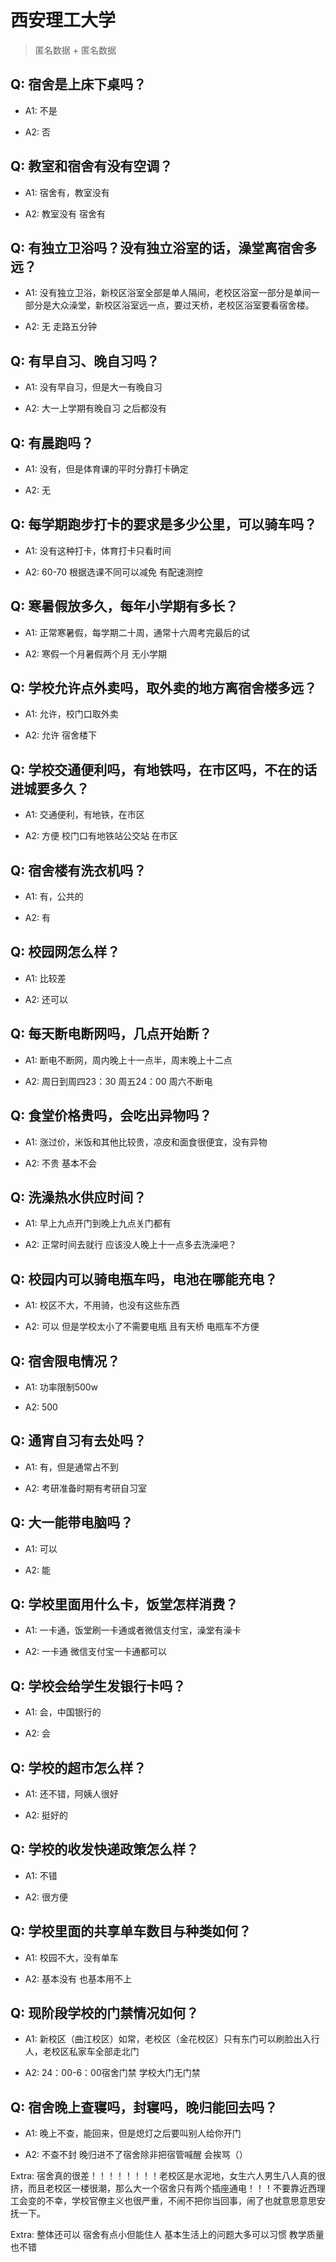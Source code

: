 # 西安理工大学

> 匿名数据 + 匿名数据

## Q: 宿舍是上床下桌吗？

- A1: 不是

- A2: 否

## Q: 教室和宿舍有没有空调？

- A1: 宿舍有，教室没有

- A2: 教室没有 宿舍有

## Q: 有独立卫浴吗？没有独立浴室的话，澡堂离宿舍多远？

- A1: 没有独立卫浴，新校区浴室全部是单人隔间，老校区浴室一部分是单间一部分是大众澡堂，新校区浴室远一点，要过天桥，老校区浴室要看宿舍楼。

- A2: 无 走路五分钟

## Q: 有早自习、晚自习吗？

- A1: 没有早自习，但是大一有晚自习

- A2: 大一上学期有晚自习 之后都没有

## Q: 有晨跑吗？

- A1: 没有，但是体育课的平时分靠打卡确定

- A2: 无

## Q: 每学期跑步打卡的要求是多少公里，可以骑车吗？

- A1: 没有这种打卡，体育打卡只看时间

- A2: 60-70 根据选课不同可以减免 有配速测控

## Q: 寒暑假放多久，每年小学期有多长？

- A1: 正常寒暑假，每学期二十周，通常十六周考完最后的试

- A2: 寒假一个月暑假两个月 无小学期

## Q: 学校允许点外卖吗，取外卖的地方离宿舍楼多远？

- A1: 允许，校门口取外卖

- A2: 允许 宿舍楼下

## Q: 学校交通便利吗，有地铁吗，在市区吗，不在的话进城要多久？

- A1: 交通便利，有地铁，在市区

- A2: 方便 校门口有地铁站公交站 在市区

## Q: 宿舍楼有洗衣机吗？

- A1: 有，公共的

- A2: 有

## Q: 校园网怎么样？

- A1: 比较差

- A2: 还可以

## Q: 每天断电断网吗，几点开始断？

- A1: 断电不断网，周内晚上十一点半，周末晚上十二点

- A2: 周日到周四23：30 周五24：00 周六不断电

## Q: 食堂价格贵吗，会吃出异物吗？

- A1: 涨过价，米饭和其他比较贵，凉皮和面食很便宜，没有异物

- A2: 不贵 基本不会

## Q: 洗澡热水供应时间？

- A1: 早上九点开门到晚上九点关门都有

- A2: 正常时间去就行 应该没人晚上十一点多去洗澡吧？

## Q: 校园内可以骑电瓶车吗，电池在哪能充电？

- A1: 校区不大，不用骑，也没有这些东西

- A2: 可以 但是学校太小了不需要电瓶 且有天桥 电瓶车不方便

## Q: 宿舍限电情况？

- A1: 功率限制500w

- A2: 500

## Q: 通宵自习有去处吗？

- A1: 有，但是通常占不到

- A2: 考研准备时期有考研自习室

## Q: 大一能带电脑吗？

- A1: 可以

- A2: 能

## Q: 学校里面用什么卡，饭堂怎样消费？

- A1: 一卡通，饭堂刷一卡通或者微信支付宝，澡堂有澡卡

- A2: 一卡通 微信支付宝一卡通都可以

## Q: 学校会给学生发银行卡吗？

- A1: 会，中国银行的

- A2: 会

## Q: 学校的超市怎么样？

- A1: 还不错，阿姨人很好

- A2: 挺好的

## Q: 学校的收发快递政策怎么样？

- A1: 不错

- A2: 很方便

## Q: 学校里面的共享单车数目与种类如何？

- A1: 校园不大，没有单车

- A2: 基本没有 也基本用不上

## Q: 现阶段学校的门禁情况如何？

- A1: 新校区（曲江校区）如常，老校区（金花校区）只有东门可以刷脸出入行人，老校区私家车全部走北门

- A2: 24：00-6：00宿舍门禁 学校大门无门禁

## Q: 宿舍晚上查寝吗，封寝吗，晚归能回去吗？

- A1: 晚上不查，能回来，但是熄灯之后要叫别人给你开门

- A2: 不查不封 晚归进不了宿舍除非把宿管喊醒 会挨骂（）

Extra: 宿舍真的很差！！！！！！！！老校区是水泥地，女生六人男生八人真的很挤，而且老校区一楼很潮，那么大一个宿舍只有两个插座通电！！！不要靠近西理工会变的不幸，学校官僚主义也很严重，不闹不把你当回事，闹了也就意思意思安抚一下。

Extra: 整体还可以 宿舍有点小但能住人 基本生活上的问题大多可以习惯 教学质量也不错